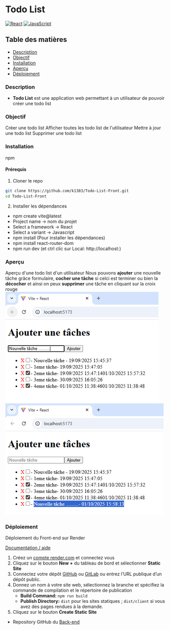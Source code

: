 # Todo List
[![React](https://img.shields.io/badge/React-%2320232a.svg?logo=react&logoColor=%2361DAFB)](#) [![JavaScript](https://img.shields.io/badge/JavaScript-F7DF1E?logo=javascript&logoColor=000)](#)
## Table des matières
- [Description](#Description)
- [Objectif](#Objectif)
- [Installation](#Installation)
- [Aperçu](#Aperçu)
- [Déploiement](#Déploiement)

### Description
- **Todo List** est une application web permettant à un utilisateur de pouvoir créer une todo list 

### Objectif
Créer une todo list
Afficher toutes les todo list de l'utilisateur 
Mettre à jour une todo list
Supprimer une todo list

### Installation
npm 

#### Prérequis

1. Cloner le repo
```bash
git clone https://github.com/k1383/Todo-List-Front.git
cd Todo-List-Front
```

2. Installer les dépendances
- npm create vite@latest 
- Project name → nom du projet
- Select a framework → React
- Select a variant → Javascript
- npm install (Pour installer les dépendances)
- npm install react-router-dom
- npm run dev (et ctrl clic sur Local: http://localhost:)


### Aperçu 
Aperçu d'une todo list d'un utilisateur 
Nous pouvons **ajouter** une nouvelle tâche grâce formulaire, **cocher une tâche** si celci est terminer ou bien la **décocher** et ainsi on peux **supprimer** une tâche en cliquant sur la croix rouge  
![alt text](image.png)
![alt text](image-1.png)

### Déploiement

Déploiement du Front-end sur Render  

[Documentation / aide](https://docs.astro.build/fr/guides/deploy/render/)

1. Créez un [compte render.com](https://dashboard.render.com/) et connectez vous
2. Cliquez sur le bouton **New +** du tableau de bord et sélectionner **Static Site**
3. Connectez votre dépôt [GitHub](https://github.com/) ou [GitLab](https://about.gitlab.com/) ou entrez l’URL publique d’un dépôt public.
4. Donnez un nom à votre site web, sélectionnez la branche et spécifiez la commande de compilation et le répertoire de publication
    - **Build Command:** `npm run build`
    - **Publish Directory:** `dist` pour les sites statiques ; `dist/client` si vous avez des pages rendues à la demande.
5. Cliquez sur le bouton **Create Static Site**

- Repository GitHub du [Back-end](https://github.com/k1383/Todo-List-back)